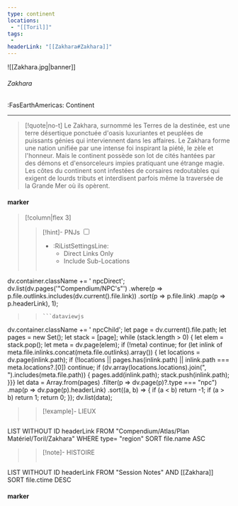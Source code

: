 ```yaml
---
type: continent
locations:
 - "[[Toril]]"
tags:
 - 
headerLink: "[[Zakhara#Zakhara]]"
---
```


![[Zakhara.jpg|banner]]
###### Zakhara
<span class="sub2">:FasEarthAmericas: Continent</span>
___

> [!quote|no-t]
>Le Zakhara, surnommé les Terres de la destinée, est une terre désertique ponctuée d'oasis luxuriantes et peuplées de puissants génies qui interviennent dans les affaires. Le Zakhara forme une nation unifiée par une intense foi inspirant la piété, le zèle et l'honneur. Mais le continent possède son lot de cités hantées par des démons et d'ensorceleurs impies pratiquant une étrange magie. Les côtes du continent sont infestées de corsaires redoutables qui exigent de lourds tributs et interdisent parfois même la traversée de la Grande Mer où ils opèrent.

#### marker
> [!column|flex 3]
> > [!hint]-  PNJs
> > <input type="checkbox" id="npc"/><ul class="sortMenu"><li class="sortIcon">:RiListSettingsLine:<ul class="dropdown npcedit"><li><label for="npc" class="directLabel active">Direct Links Only</label></li><li><label for="npc" class="childLabel">Include Sub-Locations</label></li></ul></li></ul>
> >```dataviewjs
dv.container.className += ' npcDirect';
dv.list(dv.pages('"Compendium/NPC\'s"')
 .where(p => p.file.outlinks.includes(dv.current().file.link))
.sort(p => p.file.link)
.map(p => p.headerLink), 1);
>>```
>>```dataviewjs
dv.container.className += ' npcChild';
let page = dv.current().file.path;
let pages = new Set();
let stack = [page];
while (stack.length > 0) {
let elem = stack.pop();
let meta = dv.page(elem);
if (!meta) continue;
for (let inlink of meta.file.inlinks.concat(meta.file.outlinks).array()) {
let locations = dv.page(inlink.path);
if (!locations || pages.has(inlink.path) || inlink.path === meta.locations?.[0]) continue;
 if (dv.array(locations.locations).join(", ").includes(meta.file.path)) {
 pages.add(inlink.path);
 stack.push(inlink.path);
}}}
let data = Array.from(pages)
.filter(p => dv.page(p)?.type === "npc")
.map(p => dv.page(p).headerLink)
.sort((a, b) => {
if (a < b) return -1;
if (a > b) return 1;
return 0;
});
dv.list(data);
> 
>> [!example]- LIEUX
>>```dataview
LIST WITHOUT ID headerLink
FROM "Compendium/Atlas/Plan Matériel/Toril/Zakhara"
WHERE type= "region"
SORT file.name ASC
>
>> [!note]- HISTOIRE
>>```dataview
LIST WITHOUT ID headerLink
FROM "Session Notes" AND [[Zakhara]]
SORT file.ctime DESC
#### marker